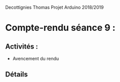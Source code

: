 Decottignies Thomas Projet Arduino 2018/2019
# Compte-rendu séance 9 :
## Activités : 
- Avencement du rendu



## Détails

